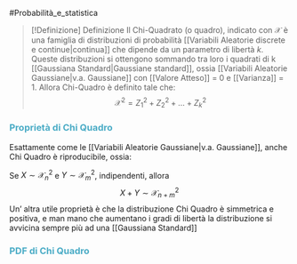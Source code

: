 #Probabilità_e_statistica 

>[!Definizione]  Definizione
>Il Chi-Quadrato (o quadro), indicato con $\mathcal{X}$ è una famiglia di distribuzioni di probabilità [[Variabili Aleatorie discrete e continue|continua]] che dipende da un parametro di libertà $k$.
>Queste distribuzioni si ottengono sommando tra loro i quadrati di k [[Gaussiana Standard|Gaussiane standard]], ossia [[Variabili Aleatorie Gaussiane|v.a. Gaussiane]] con [[Valore Atteso]] = 0 e [[Varianza]] = 1.
>Allora Chi-Quadro è definito tale che:
>$$\mathcal{X}^2=Z^2_{1}+Z^2_{2}+\dots+Z^2_{k}$$
>

### <font color="#4bacc6">Proprietà di Chi Quadro</font>

Esattamente come le [[Variabili Aleatorie Gaussiane|v.a. Gaussiane]], anche Chi Quadro è riproducibile, ossia:

Se $X\sim\mathcal{X}^2_{n}$ e $Y\sim\mathcal{X}^2_{m}$, indipendenti, allora
$$X+Y\sim \mathcal{X}^2_{n+m}$$
Un’ altra utile proprietà è che la distribuzione Chi Quadro è simmetrica e positiva, e man mano che  aumentano i gradi di libertà la distribuzione si avvicina sempre più ad una [[Gaussiana Standard]]


### <font color="#4bacc6">PDF di Chi Quadro</font>

